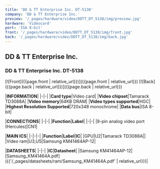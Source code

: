 ```yaml
---
title: 'DD & TT Enterprise Inc. DT-5138'
company: 'DD & TT Enterprise Inc.'
preview: '/_pages/hardware/video/DDTT_DT_5138/img/preview.jpg'
hardware: 'Videocard'
port: 'ISA 8-bit'
front: '/_pages/hardware/video/DDTT_DT_5138/img/front.jpg'
back: '/_pages/hardware/video/DDTT_DT_5138/img/back.jpg'
---
```

## DD & TT Enterprise Inc.
### DD & TT Enterprise Inc. DT-5138

[![Front]({{page.front | relative_url}})]({{page.front | relative_url}})
[![Back]({{page.back | relative_url}})]({{page.back | relative_url}})

|**INFORMATION**|
|-|-|
|**Card type**|Video card|
|**Video chipset**|Tamarack TD3088A|
|**Video memory**|64KB DRAM|
|**Video types supported**|HGC|
|**Highest Resolution Supported**|720x348 monochrome|
|**Data bus**|ISA 8-bit|

|**CONNECTIONS**|
|-|-|
|**Function**|**Label**|
|-|-|
|9-pin analog video port (Hercules)|CN1|

|**MAIN ICS**|
|-|-|-|
|**Function**|**Label**|**IC**|
|GPU|U2|Tamarack TD3088A||
|Video ram|U3,U5|Samsung KM41464AP-12|

|**DATASHEETS**|
|-|-|
|**IC**|**Datasheet**|
|Samsung KM41464AP-12|[Samsung_KM41464A.pdf]({{'/_pages/datasheets/ram/Samsung_KM41464A.pdf' | relative_url}})|

